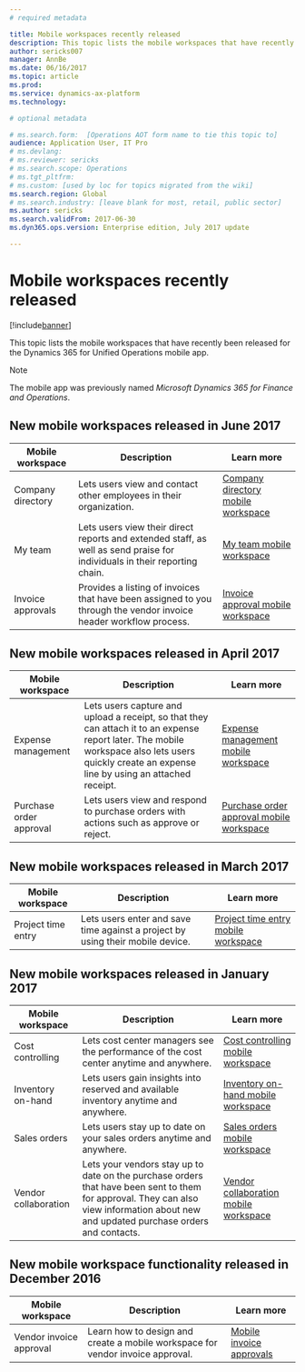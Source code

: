 ```yaml
---
# required metadata

title: Mobile workspaces recently released
description: This topic lists the mobile workspaces that have recently been released.
author: sericks007
manager: AnnBe
ms.date: 06/16/2017
ms.topic: article
ms.prod: 
ms.service: dynamics-ax-platform
ms.technology: 

# optional metadata

# ms.search.form:  [Operations AOT form name to tie this topic to]
audience: Application User, IT Pro
# ms.devlang: 
# ms.reviewer: sericks
# ms.search.scope: Operations 
# ms.tgt_pltfrm: 
# ms.custom: [used by loc for topics migrated from the wiki]
ms.search.region: Global
# ms.search.industry: [leave blank for most, retail, public sector]
ms.author: sericks
ms.search.validFrom: 2017-06-30 
ms.dyn365.ops.version: Enterprise edition, July 2017 update 

---
```


# Mobile workspaces recently released

[!include[banner](../includes/banner.md)]



This topic lists the mobile workspaces that have recently been released for the Dynamics 365 for Unified Operations mobile app.

> [!NOTE]
> The mobile app was previously named *Microsoft Dynamics 365 for Finance and Operations*.


## New mobile workspaces released in June 2017

| Mobile workspace     | Description   | Learn more   |
|----------------------|---------------|--------------|
|Company directory| Lets users view and contact other employees in their organization.| [Company directory mobile workspace](company-directory-mobile-workspace.md)|    
|My team| Lets users view their direct reports and extended staff, as well as send praise for individuals in their reporting chain.| [My team mobile workspace](manager-self-service-mobile-workspace.md)|     
|Invoice approvals| Provides a listing of invoices that have been assigned to you through the vendor invoice header workflow process.|[Invoice approval mobile workspace](invoice-approval-mobile-workspace.md)    |    

## New mobile workspaces released in April 2017

| Mobile workspace   | Description                                                                                                                                                                                                      | Learn more                                                                                                      |
|--------------------|------------------------------------------------------------------------------------------------------------------------------------------------------------------------------------------------------------------|-----------------------------------------------------------------------------------------------------------------|
| Expense management | Lets users capture and upload a receipt, so that they can attach it to an expense report later. The mobile workspace also lets users quickly create an expense line by using an attached receipt. | [Expense management mobile workspace](/dynamics365/unified-operations/financials/expense-management/expense-management-mobile-workspace) |
| Purchase order approval | Lets users view and respond to purchase orders with actions such as approve or reject. | [Purchase order approval mobile workspace](/dynamics365/unified-operations/supply-chain/procurement/purchase-order-mobile-workspace) |

## New mobile workspaces released in March 2017

| Mobile workspace   | Description                                                                                   | Learn more                                                                                                                                                                              |
|--------------------|-----------------------------------------------------------------------------------------------|-----------------------------------------------------------------------------------------------------------------------------------------------------------------------------------------|
| Project time entry | Lets users enter and save time against a project by using their mobile device. | [Project time entry mobile workspace](/dynamics365/unified-operations/financials/project-management/project-time-entry-mobile-workspace) |

## New mobile workspaces released in January 2017

| Mobile workspace     | Description                                                                                                                                                                         | Learn more                                                                                                                                                        |
|----------------------|-------------------------------------------------------------------------------------------------------------------------------------------------------------------------------------|-------------------------------------------------------------------------------------------------------------------------------------------------------------------|
| Cost controlling     | Lets cost center managers see the performance of the cost center anytime and anywhere.                                                                                               | [Cost controlling mobile workspace](/dynamics365/unified-operations/financials/cost-accounting/cost-controlling-mobile-workspace)         |
| Inventory on-hand    | Lets users gain insights into reserved and available inventory anytime and anywhere.                                                                                                    | [Inventory on-hand mobile workspace](/dynamics365/unified-operations/supply-chain/inventory/inventory-on-hand-mobile-workspace)       |
| Sales orders         | Lets users stay up to date on your sales orders anytime and anywhere.                                                                                                                          | [Sales orders mobile workspace](/dynamics365/unified-operations/supply-chain/sales-marketing/sales-orders-mobile-workspace)                 |
| Vendor collaboration | Lets your vendors stay up to date on the purchase orders that have been sent to them for approval. They can also view information about new and updated purchase orders and contacts. | [Vendor collaboration mobile workspace](/dynamics365/unified-operations/supply-chain/procurement/vendor-collaboration-mobile-workspace) |

## New mobile workspace functionality released in December 2016

| Mobile workspace        | Description                                                                    | Learn more                                                                                                            |
|-------------------------|--------------------------------------------------------------------------------|-----------------------------------------------------------------------------------------------------------------------|
| Vendor invoice approval | Learn how to design and create a mobile workspace for vendor invoice approval. | [Mobile invoice approvals](/dynamics365/unified-operations/financials/accounts-payable/mobile-invoice-approvals) |

